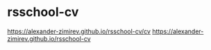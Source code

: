 # rsschool-cv
https://alexander-zimirev.github.io/rsschool-cv/cv
https://alexander-zimirev.github.io/rsschool-cv
